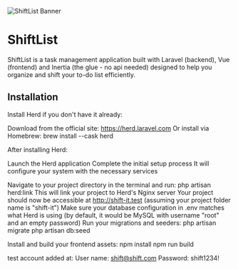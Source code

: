 ![ShiftList Banner](https://res.cloudinary.com/dagb1kdy2/image/upload/v1744305713/snro22zljepf5fiowtnt.png)

# ShiftList

ShiftList is a task management application built with Laravel (backend), Vue (frontend) and Inertia (the glue - no api needed) designed to help you organize and shift your to-do list efficiently.

## Installation


Install Herd if you don't have it already:

Download from the official site: https://herd.laravel.com
Or install via Homebrew: brew install --cask herd


After installing Herd:

Launch the Herd application
Complete the initial setup process
It will configure your system with the necessary services


Navigate to your project directory in the terminal and run:
php artisan herd:link
This will link your project to Herd's Nginx server
Your project should now be accessible at http://shift-it.test (assuming your project folder name is "shift-it")
Make sure your database configuration in .env matches what Herd is using (by default, it would be MySQL with username "root" and an empty password)
Run your migrations and seeders:
php artisan migrate
php artisan db:seed

Install and build your frontend assets:
npm install
npm run build


test account added at:
User name: shift@shift.com
Password: shift1234!